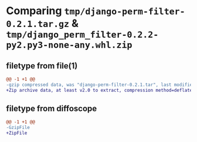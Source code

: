 # Comparing `tmp/django-perm-filter-0.2.1.tar.gz` & `tmp/django_perm_filter-0.2.2-py2.py3-none-any.whl.zip`

## filetype from file(1)

```diff
@@ -1 +1 @@
-gzip compressed data, was "django-perm-filter-0.2.1.tar", last modified: Mon Sep 19 19:30:53 2022, max compression
+Zip archive data, at least v2.0 to extract, compression method=deflate
```

## filetype from diffoscope

```diff
@@ -1 +1 @@
-GzipFile
+ZipFile
```

